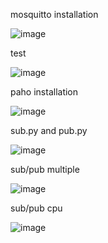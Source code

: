mosquitto installation

![image](https://github.com/dylanram1357/ENGR-322/assets/113130225/3cca9938-86ce-4916-83d1-2f534d65b940)


test

![image](https://github.com/dylanram1357/ENGR-322/assets/113130225/a105881c-7ba9-4d42-b777-1392fe1f474c)



paho installation

![image](https://github.com/dylanram1357/ENGR-322/assets/113130225/770e1726-87dd-449e-97ad-247ff99b3f06)


sub.py and pub.py

![image](https://github.com/dylanram1357/ENGR-322/assets/113130225/e65e62ad-6591-4f6f-b97f-b687df898334)


sub/pub multiple

![image](https://github.com/dylanram1357/ENGR-322/assets/113130225/66e6a1f9-1e33-4eca-878d-4fcbf43cbaba)


sub/pub cpu

![image](https://github.com/dylanram1357/ENGR-322/assets/113130225/b377f010-67a0-49ee-a800-26d7840a5a98)







